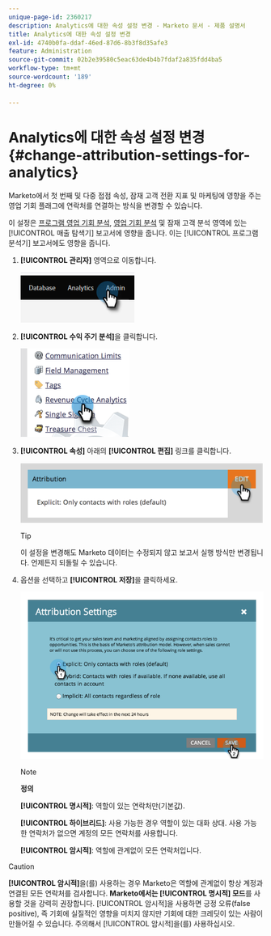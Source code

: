 ```yaml
---
unique-page-id: 2360217
description: Analytics에 대한 속성 설정 변경 - Marketo 문서 - 제품 설명서
title: Analytics에 대한 속성 설정 변경
exl-id: 4740b0fa-ddaf-46ed-87d6-8b3f8d35afe3
feature: Administration
source-git-commit: 02b2e39580c5eac63de4b4b7fdaf2a835fdd4ba5
workflow-type: tm+mt
source-wordcount: '189'
ht-degree: 0%

---
```


# Analytics에 대한 속성 설정 변경 {#change-attribution-settings-for-analytics}

Marketo에서 첫 번째 및 다중 접점 속성, 잠재 고객 전환 지표 및 마케팅에 영향을 주는 영업 기회 플래그에 연락처를 연결하는 방식을 변경할 수 있습니다.

이 설정은 [프로그램 영업 기회 분석](/help/marketo/product-docs/reporting/revenue-cycle-analytics/program-analytics/understanding-the-program-opportunity-analysis-area.md), [영업 기회 분석](/help/marketo/product-docs/reporting/revenue-cycle-analytics/revenue-explorer/understanding-opportunity-analysis-in-revenue-explorer.md) 및 잠재 고객 분석 영역에 있는 [!UICONTROL 매출 탐색기] 보고서에 영향을 줍니다. 이는 [!UICONTROL 프로그램 분석기] 보고서에도 영향을 줍니다.

1. **[!UICONTROL 관리자]** 영역으로 이동합니다.

   ![](assets/change-attribution-settings-for-analytics-1.png)

1. **[!UICONTROL 수익 주기 분석]**&#x200B;을 클릭합니다.

   ![](assets/change-attribution-settings-for-analytics-2.png)

1. **[!UICONTROL 속성]** 아래의 **[!UICONTROL 편집]** 링크를 클릭합니다.

   ![](assets/change-attribution-settings-for-analytics-3.png)

   >[!TIP]
   >
   >이 설정을 변경해도 Marketo 데이터는 수정되지 않고 보고서 실행 방식만 변경됩니다. 언제든지 되돌릴 수 있습니다.

1. 옵션을 선택하고 **[!UICONTROL 저장]**&#x200B;을 클릭하세요.

   ![](assets/change-attribution-settings-for-analytics-4.png)

   >[!NOTE]
   >
   >**정의**
   >
   >**[!UICONTROL 명시적]**: 역할이 있는 연락처만(기본값).
   >
   >**[!UICONTROL 하이브리드]**: 사용 가능한 경우 역할이 있는 대화 상대. 사용 가능한 연락처가 없으면 계정의 모든 연락처를 사용합니다.
   >
   >**[!UICONTROL 암시적]**: 역할에 관계없이 모든 연락처입니다.

>[!CAUTION]
>
>**[!UICONTROL 암시적]**&#x200B;을(를) 사용하는 경우 Marketo은 역할에 관계없이 항상 계정과 연결된 모든 연락처를 검사합니다. **Marketo에서는 [!UICONTROL 명시적] 모드**&#x200B;를 사용할 것을 강력히 권장합니다. [!UICONTROL 암시적]을 사용하면 긍정 오류(false positive), 즉 기회에 실질적인 영향을 미치지 않지만 기회에 대한 크레딧이 있는 사람이 만들어질 수 있습니다. 주의해서 [!UICONTROL 암시적]을(를) 사용하십시오.
